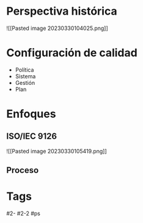 # Perspectiva histórica

![[Pasted image 20230330104025.png]]

# Configuración de calidad
- Política
- Sistema
- Gestión
- Plan
# Enfoques
## ISO/IEC 9126

![[Pasted image 20230330105419.png]]

## Proceso
# Tags
#2- 
#2-2 
#ps 